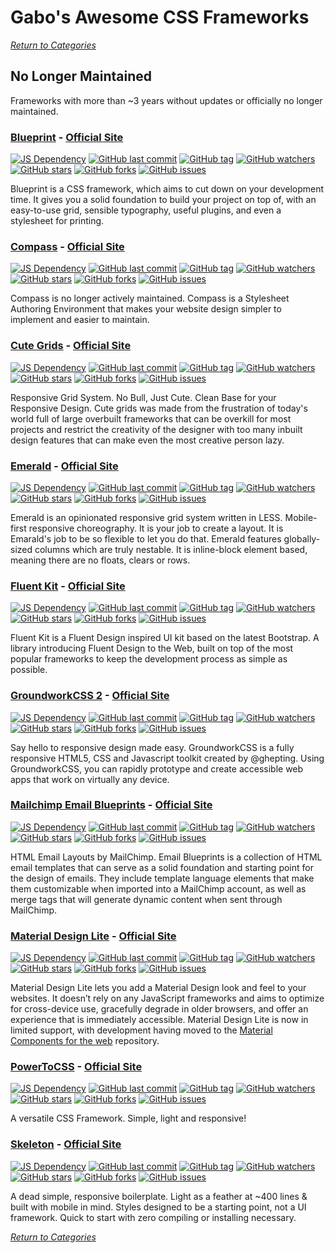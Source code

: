# Gabo's Awesome CSS Frameworks

[_Return to Categories_](../README.md)


## No Longer Maintained

Frameworks with more than ~3 years without updates or officially no
longer maintained.


### [Blueprint](https://github.com/joshuaclayton/blueprint-css) - [Official Site](http://www.blueprintcss.org/)

[![JS Dependency](https://img.shields.io/badge/JS-no-lightgrey.svg?style=flat-square&maxAge=5184000)]()
[![GitHub last commit](https://img.shields.io/github/last-commit/joshuaclayton/blueprint-css.svg?style=flat-square&maxAge=5184000)]()
[![GitHub tag](https://img.shields.io/github/tag/joshuaclayton/blueprint-css.svg?style=flat-square&maxAge=5184000)]()
[![GitHub watchers](https://img.shields.io/github/watchers/joshuaclayton/blueprint-css.svg?style=flat-square&maxAge=5184000)]()
[![GitHub stars](https://img.shields.io/github/stars/joshuaclayton/blueprint-css.svg?style=flat-square&maxAge=5184000)]()
[![GitHub forks](https://img.shields.io/github/forks/joshuaclayton/blueprint-css.svg?style=flat-square&maxAge=5184000)]()
[![GitHub issues](https://img.shields.io/github/issues/joshuaclayton/blueprint-css.svg?style=flat-square&maxAge=5184000)]()

Blueprint is a CSS framework, which aims to cut down on your development
time. It gives you a solid foundation to build your project on top of,
with an easy-to-use grid, sensible typography, useful plugins, and even
a stylesheet for printing.


### [Compass](https://github.com/Compass/compass) - [Official Site](http://compass-style.org)

[![JS Dependency](https://img.shields.io/badge/JS-no-lightgrey.svg?style=flat-square&maxAge=5184000)]()
[![GitHub last commit](https://img.shields.io/github/last-commit/Compass/compass.svg?style=flat-square&maxAge=5184000)]()
[![GitHub tag](https://img.shields.io/github/tag/Compass/compass.svg?style=flat-square&maxAge=5184000)]()
[![GitHub watchers](https://img.shields.io/github/watchers/Compass/compass.svg?style=flat-square&maxAge=5184000)]()
[![GitHub stars](https://img.shields.io/github/stars/Compass/compass.svg?style=flat-square&maxAge=5184000)]()
[![GitHub forks](https://img.shields.io/github/forks/Compass/compass.svg?style=flat-square&maxAge=5184000)]()
[![GitHub issues](https://img.shields.io/github/issues/Compass/compass.svg?style=flat-square&maxAge=5184000)]()

Compass is no longer actively maintained. Compass is a Stylesheet 
Authoring Environment that makes your website design simpler to
implement and easier to maintain.


### [Cute Grids](https://github.com/dazzyweb/cute-grids) - [Official Site](http://www.cutegrids.com/) 
 
[![JS Dependency](https://img.shields.io/badge/JS-no-lightgrey.svg?style=flat-square&maxAge=5184000)]()
[![GitHub last commit](https://img.shields.io/github/last-commit/dazzyweb/cute-grids.svg?style=flat-square&maxAge=5184000)]() 
[![GitHub tag](https://img.shields.io/github/tag/dazzyweb/cute-grids.svg?style=flat-square&maxAge=5184000)]() 
[![GitHub watchers](https://img.shields.io/github/watchers/dazzyweb/cute-grids.svg?style=flat-square&maxAge=5184000)]() 
[![GitHub stars](https://img.shields.io/github/stars/dazzyweb/cute-grids.svg?style=flat-square&maxAge=5184000)]() 
[![GitHub forks](https://img.shields.io/github/forks/dazzyweb/cute-grids.svg?style=flat-square&maxAge=5184000)]() 
[![GitHub issues](https://img.shields.io/github/issues/dazzyweb/cute-grids.svg?style=flat-square&maxAge=5184000)]() 
 
Responsive Grid System. No Bull, Just Cute. Clean Base for your
Responsive Design. Cute grids was made from the frustration of today's
world full of large overbuilt frameworks that can be overkill for most
projects and restrict the creativity of the designer with too many
inbuilt design features that can make even the most creative person
lazy.


### [Emerald](https://github.com/lmc-eu/emerald) - [Official Site](http://lmc-eu.github.io/emerald/) 
 
[![JS Dependency](https://img.shields.io/badge/JS-yes-blue.svg?style=flat-square&maxAge=5184000)]()
[![GitHub last commit](https://img.shields.io/github/last-commit/lmc-eu/emerald.svg?style=flat-square&maxAge=5184000)]() 
[![GitHub tag](https://img.shields.io/github/tag/lmc-eu/emerald.svg?style=flat-square&maxAge=5184000)]() 
[![GitHub watchers](https://img.shields.io/github/watchers/lmc-eu/emerald.svg?style=flat-square&maxAge=5184000)]() 
[![GitHub stars](https://img.shields.io/github/stars/lmc-eu/emerald.svg?style=flat-square&maxAge=5184000)]() 
[![GitHub forks](https://img.shields.io/github/forks/lmc-eu/emerald.svg?style=flat-square&maxAge=5184000)]() 
[![GitHub issues](https://img.shields.io/github/issues/lmc-eu/emerald.svg?style=flat-square&maxAge=5184000)]() 
 
Emerald is an opinionated responsive grid system written in LESS.
Mobile-first responsive choreography. It is your job to create a layout.
It is Emarald's job to be so flexible to let you do that. Emerald
features globally-sized columns which are truly nestable. It is
inline-block element based, meaning there are no floats, clears or rows. 


### [Fluent Kit](https://github.com/nespero/fluent-kit) - [Official Site](https://nespero.com/)

[![JS Dependency](https://img.shields.io/badge/JS-yes-blue.svg?style=flat-square&maxAge=5184000)]()
[![GitHub last commit](https://img.shields.io/github/last-commit/nespero/fluent-kit.svg?style=flat-square&maxAge=5184000)]()
[![GitHub tag](https://img.shields.io/github/tag/nespero/fluent-kit.svg?style=flat-square&maxAge=5184000)]()
[![GitHub watchers](https://img.shields.io/github/watchers/nespero/fluent-kit.svg?style=flat-square&maxAge=5184000)]()
[![GitHub stars](https://img.shields.io/github/stars/nespero/fluent-kit.svg?style=flat-square&maxAge=5184000)]()
[![GitHub forks](https://img.shields.io/github/forks/nespero/fluent-kit.svg?style=flat-square&maxAge=5184000)]()
[![GitHub issues](https://img.shields.io/github/issues/nespero/fluent-kit.svg?style=flat-square&maxAge=5184000)]()

Fluent Kit is a Fluent Design inspired UI kit based on the latest
Bootstrap. A library introducing Fluent Design to the Web, built on top
of the most popular frameworks to keep the development process as simple
as possible.


### [GroundworkCSS 2](https://github.com/groundworkcss/groundwork) - [Official Site](http://groundworkcss.github.io/)

[![JS Dependency](https://img.shields.io/badge/JS-yes-blue.svg?style=flat-square&maxAge=5184000)]()
[![GitHub last commit](https://img.shields.io/github/last-commit/groundworkcss/groundwork.svg?style=flat-square&maxAge=5184000)]()
[![GitHub tag](https://img.shields.io/github/tag/groundworkcss/groundwork.svg?style=flat-square&maxAge=5184000)]()
[![GitHub watchers](https://img.shields.io/github/watchers/groundworkcss/groundwork.svg?style=flat-square&maxAge=5184000)]()
[![GitHub stars](https://img.shields.io/github/stars/groundworkcss/groundwork.svg?style=flat-square&maxAge=5184000)]()
[![GitHub forks](https://img.shields.io/github/forks/groundworkcss/groundwork.svg?style=flat-square&maxAge=5184000)]()
[![GitHub issues](https://img.shields.io/github/issues/groundworkcss/groundwork.svg?style=flat-square&maxAge=5184000)]()

Say hello to responsive design made easy. GroundworkCSS is a fully
responsive HTML5, CSS and Javascript toolkit created by @ghepting. Using
GroundworkCSS, you can rapidly prototype and create accessible web apps
that work on virtually any device.


### [Mailchimp Email Blueprints](https://github.com/mailchimp/Email-Blueprints) - [Official Site](http://templates.mailchimp.com/)

[![JS Dependency](https://img.shields.io/badge/JS-no-lightgrey.svg?style=flat-square&maxAge=5184000)]()
[![GitHub last commit](https://img.shields.io/github/last-commit/mailchimp/Email-Blueprints.svg?style=flat-square&maxAge=5184000)]()
[![GitHub tag](https://img.shields.io/github/tag/mailchimp/Email-Blueprints.svg?style=flat-square&maxAge=5184000)]()
[![GitHub watchers](https://img.shields.io/github/watchers/mailchimp/Email-Blueprints.svg?style=flat-square&maxAge=5184000)]()
[![GitHub stars](https://img.shields.io/github/stars/mailchimp/Email-Blueprints.svg?style=flat-square&maxAge=5184000)]()
[![GitHub forks](https://img.shields.io/github/forks/mailchimp/Email-Blueprints.svg?style=flat-square&maxAge=5184000)]()
[![GitHub issues](https://img.shields.io/github/issues/mailchimp/Email-Blueprints.svg?style=flat-square&maxAge=5184000)]()

HTML Email Layouts by MailChimp. Email Blueprints is a collection of
HTML email templates that can serve as a solid foundation and starting
point for the design of emails. They include template language elements
that make them customizable when imported into a MailChimp account, as
well as merge tags that will generate dynamic content when sent through
MailChimp.


### [Material Design Lite](https://github.com/google/material-design-lite) - [Official Site](https://getmdl.io/)

[![JS Dependency](https://img.shields.io/badge/JS-yes-blue.svg?style=flat-square&maxAge=5184000)]()
[![GitHub last commit](https://img.shields.io/github/last-commit/google/material-design-lite.svg?style=flat-square&maxAge=5184000)]()
[![GitHub tag](https://img.shields.io/github/tag/google/material-design-lite.svg?style=flat-square&maxAge=5184000)]()
[![GitHub watchers](https://img.shields.io/github/watchers/google/material-design-lite.svg?style=flat-square&maxAge=5184000)]()
[![GitHub stars](https://img.shields.io/github/stars/google/material-design-lite.svg?style=flat-square&maxAge=5184000)]()
[![GitHub forks](https://img.shields.io/github/forks/google/material-design-lite.svg?style=flat-square&maxAge=5184000)]()
[![GitHub issues](https://img.shields.io/github/issues/google/material-design-lite.svg?style=flat-square&maxAge=5184000)]()

Material Design Lite lets you add a Material Design look and feel to 
your websites. It doesn’t rely on any JavaScript frameworks and aims to
optimize for cross-device use, gracefully degrade in older browsers, and
offer an experience that is immediately accessible. Material Design Lite
is now in limited support, with development having moved to the
[Material Components for the web](MaterialDesign/README.md#material-components-web---official-site)
repository.


### [PowerToCSS](https://github.com/powertoweb/powertocss) - [Official Site](http://powertoweb.com/powertocss)

[![JS Dependency](https://img.shields.io/badge/JS-no-lightgrey.svg?style=flat-square&maxAge=5184000)]()
[![GitHub last commit](https://img.shields.io/github/last-commit/powertoweb/powertocss.svg?style=flat-square&maxAge=5184000)]()
[![GitHub tag](https://img.shields.io/github/tag/powertoweb/powertocss.svg?style=flat-square&maxAge=5184000)]()
[![GitHub watchers](https://img.shields.io/github/watchers/powertoweb/powertocss.svg?style=flat-square&maxAge=5184000)]()
[![GitHub stars](https://img.shields.io/github/stars/powertoweb/powertocss.svg?style=flat-square&maxAge=5184000)]()
[![GitHub forks](https://img.shields.io/github/forks/powertoweb/powertocss.svg?style=flat-square&maxAge=5184000)]()
[![GitHub issues](https://img.shields.io/github/issues/powertoweb/powertocss.svg?style=flat-square&maxAge=5184000)]()

A versatile CSS Framework. Simple, light and responsive!


### [Skeleton](https://github.com/dhg/Skeleton/) - [Official Site](http://getskeleton.com/)

[![JS Dependency](https://img.shields.io/badge/JS-no-lightgrey.svg?style=flat-square&maxAge=5184000)]()
[![GitHub last commit](https://img.shields.io/github/last-commit/dhg/Skeleton.svg?style=flat-square&maxAge=5184000)]()
[![GitHub tag](https://img.shields.io/github/tag/dhg/Skeleton.svg?style=flat-square&maxAge=5184000)]()
[![GitHub watchers](https://img.shields.io/github/watchers/dhg/Skeleton.svg?style=flat-square&maxAge=5184000)]()
[![GitHub stars](https://img.shields.io/github/stars/dhg/Skeleton.svg?style=flat-square&maxAge=5184000)]()
[![GitHub forks](https://img.shields.io/github/forks/dhg/Skeleton.svg?style=flat-square&maxAge=5184000)]()
[![GitHub issues](https://img.shields.io/github/issues/dhg/Skeleton.svg?style=flat-square&maxAge=5184000)]()

A dead simple, responsive boilerplate. Light as a feather at ~400 lines 
& built with mobile in mind. Styles designed to be a starting point, not
a UI framework. Quick to start with zero compiling or installing
necessary.



[_Return to Categories_](../README.md)
